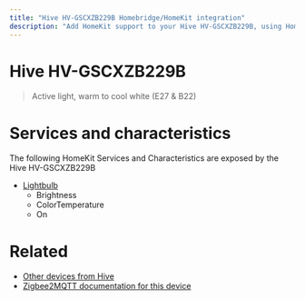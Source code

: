 ```yaml
---
title: "Hive HV-GSCXZB229B Homebridge/HomeKit integration"
description: "Add HomeKit support to your Hive HV-GSCXZB229B, using Homebridge, Zigbee2MQTT and homebridge-z2m."
---
```

<!---
This file has been GENERATED using src/docgen/docgen.ts
DO NOT EDIT THIS FILE MANUALLY!
-->
# Hive HV-GSCXZB229B
> Active light, warm to cool white (E27 & B22)


# Services and characteristics
The following HomeKit Services and Characteristics are exposed by
the Hive HV-GSCXZB229B

* [Lightbulb](../../light.md)
  * Brightness
  * ColorTemperature
  * On


# Related
* [Other devices from Hive](../index.md#hive)
* [Zigbee2MQTT documentation for this device](https://www.zigbee2mqtt.io/devices/HV-GSCXZB229B.html)